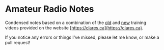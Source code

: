 # Amateur Radio Notes
Condensed notes based on a combination of the [old](https://web.archive.org/web/20190417184721/http://www.clares.ca/va6hal%20exam%20videos.html) and [new](http://clares.ca/va6hal%20training%20basic.html) training videos provided on the website [https://clares.ca](https://clares.ca).

If you notice any errors or things I've missed, please let me know, or make a pull request!